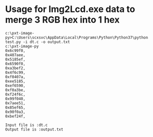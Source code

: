 # Usage for Img2Lcd.exe data to merge 3 RGB hex into 1 hex
```
c:\pxt-image-py>C:\Users\scxsvc\AppData\Local\Programs\Python\Python37\python test.py -i dt.c -o output.txt
c:\pxt-image-py
0x6c99f0,
0x407aee,
0x5185ef,
0x6590f0,
0xa3bef2,
0x4f6c99,
0xf0407a,
0xee5185,
0xef6590,
0xf0a3be,
0xf24f6c,
0x99f040,
0x7aee51,
0x85ef65,
0x90f0a3,
0xbef24f,

Input file is :dt.c
Output file is :output.txt
```